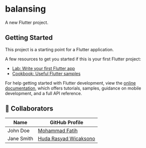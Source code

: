 # balansing

A new Flutter project.

## Getting Started

This project is a starting point for a Flutter application.

A few resources to get you started if this is your first Flutter project:

- [Lab: Write your first Flutter app](https://docs.flutter.dev/get-started/codelab)
- [Cookbook: Useful Flutter samples](https://docs.flutter.dev/cookbook)

For help getting started with Flutter development, view the
[online documentation](https://docs.flutter.dev/), which offers tutorials,
samples, guidance on mobile development, and a full API reference.

## 👥 Collaborators

| Name | GitHub Profile |
|------|----------------|
| John Doe | [Mohammad Fatih](https://github.com/MohammadFatih) |
| Jane Smith | [Huda Rasyad Wicaksono](https://github.com/Masuden0000) |
